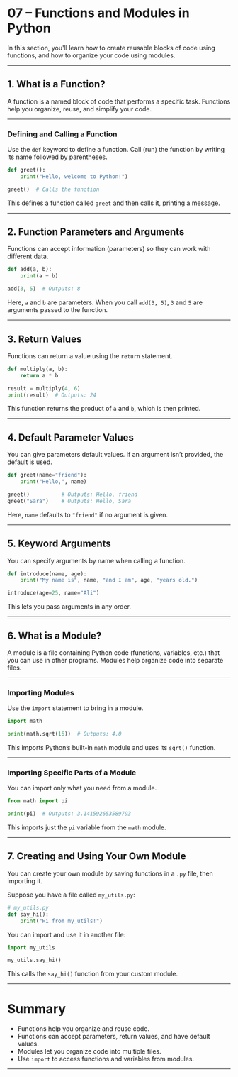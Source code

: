 # 07 – Functions and Modules in Python

In this section, you'll learn how to create reusable blocks of code using functions, and how to organize your code using modules.

---

## 1. What is a Function?

A function is a named block of code that performs a specific task. Functions help you organize, reuse, and simplify your code.

---

### Defining and Calling a Function

Use the `def` keyword to define a function. Call (run) the function by writing its name followed by parentheses.

```python
def greet():
    print("Hello, welcome to Python!")

greet()  # Calls the function
```
This defines a function called `greet` and then calls it, printing a message.

---

## 2. Function Parameters and Arguments

Functions can accept information (parameters) so they can work with different data.

```python
def add(a, b):
    print(a + b)

add(3, 5)  # Outputs: 8
```
Here, `a` and `b` are parameters. When you call `add(3, 5)`, `3` and `5` are arguments passed to the function.

---

## 3. Return Values

Functions can return a value using the `return` statement.

```python
def multiply(a, b):
    return a * b

result = multiply(4, 6)
print(result)  # Outputs: 24
```
This function returns the product of `a` and `b`, which is then printed.

---

## 4. Default Parameter Values

You can give parameters default values. If an argument isn’t provided, the default is used.

```python
def greet(name="friend"):
    print("Hello,", name)

greet()          # Outputs: Hello, friend
greet("Sara")    # Outputs: Hello, Sara
```
Here, `name` defaults to `"friend"` if no argument is given.

---

## 5. Keyword Arguments

You can specify arguments by name when calling a function.

```python
def introduce(name, age):
    print("My name is", name, "and I am", age, "years old.")

introduce(age=25, name="Ali")
```
This lets you pass arguments in any order.

---

## 6. What is a Module?

A module is a file containing Python code (functions, variables, etc.) that you can use in other programs. Modules help organize code into separate files.

---

### Importing Modules

Use the `import` statement to bring in a module.

```python
import math

print(math.sqrt(16))  # Outputs: 4.0
```
This imports Python’s built-in `math` module and uses its `sqrt()` function.

---

### Importing Specific Parts of a Module

You can import only what you need from a module.

```python
from math import pi

print(pi)  # Outputs: 3.141592653589793
```
This imports just the `pi` variable from the `math` module.

---

## 7. Creating and Using Your Own Module

You can create your own module by saving functions in a `.py` file, then importing it.

Suppose you have a file called `my_utils.py`:

```python
# my_utils.py
def say_hi():
    print("Hi from my_utils!")
```

You can import and use it in another file:

```python
import my_utils

my_utils.say_hi()
```
This calls the `say_hi()` function from your custom module.

---

# Summary

- Functions help you organize and reuse code.
- Functions can accept parameters, return values, and have default values.
- Modules let you organize code into multiple files.
- Use `import` to access functions and variables from modules.

---
